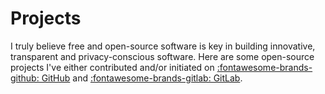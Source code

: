 # Projects

I truly believe free and open-source software is key in building innovative,
transparent and privacy-conscious software. Here are some open-source projects
I've either contributed and/or initiated on
[:fontawesome-brands-github: GitHub](https://github.com/rclement "GitHub")
and [:fontawesome-brands-gitlab: GitLab](https://gitlab.com/rclement "GitLab").
